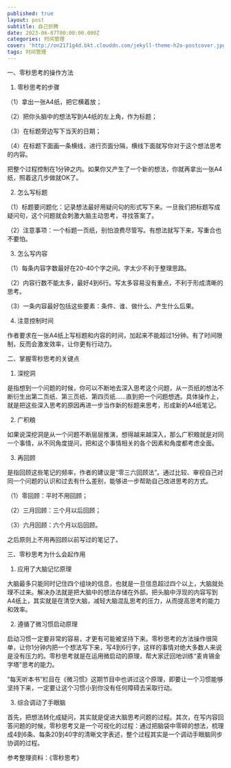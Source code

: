 ```yaml
---
published: true
layout: post
subtitle: 自己折腾
date: 2023-06-07T00:00:00.000Z
categories: 时间管理
cover: 'http://on2171g4d.bkt.clouddn.com/jekyll-theme-h2o-postcover.jpg'
tags: 时间管理
---
```

一、零秒思考的操作方法
1. 零秒思考的步骤



（1）拿出一张A4纸，把它横着放；



（2）把你头脑中的想法写到A4纸的左上角，作为标题；



（3）在标题旁边写下当天的日期；



（4）在标题下面画一条横线，进行页面分隔，横线下面就写你对于这个想法思考的内容。



把整个过程控制在1分钟之内。如果你又产生了一个新的想法，你就再拿出一张A4纸，照着这几步做就OK了。



2. 怎么写标题



（1）标题要问题化：记录想法最好用疑问句的形式写下来。一旦我们把标题写成疑问句，这个问题就会刺激大脑主动思考，寻找答案了。



（2）注意事项：一个标题一页纸，别怕浪费尽管写。有想法就写下来，写重合也不要怕。



3. 怎么写内容



（1）每条内容字数最好在20-40个字之间。字太少不利于整理思路。



（2）内容行数不能太多，最好4到6行。写太多容易没有重点，不利于形成清晰的思考。



（3）一条内容最好包括这些要素：条件、谁、做什么、产生什么后果。



4. 注意控制时间



作者要求在一张A4纸上写标题和内容的时间，加起来不能超过1分钟。有了时间限制，反而会激发效率，让你更有行动力。



二、掌握零秒思考的关键点



1. 深挖洞



是指想到一个问题的时候，你可以不断地去深入思考这个问题，从一页纸的想法不断衍生出第二页纸、第三页纸、第四页纸……直到把一个问题想透。具体操作上，就是把这些深入思考的原因再进一步当作新的标题来思考，形成新的A4纸笔记。



2. 广积粮



如果说深挖洞是从一个问题不断层层推演，想得越来越深入，那么广积粮就是对同一个事情，从不同角度提问，把和这个事情相关的各个因素和角度都考虑全面。



3. 再回顾



是指回顾这些笔记的频率，作者的建议是“零三六回顾法”。通过比较、审视自己对同一个问题的认识和过去有什么差别，能够进一步帮助自己改进思考的方式。



（1）零回顾：平时不用回顾；



（2）三月回顾：三个月以后回顾；



（3）六月回顾：六个月以后回顾。



之后原则上不用再回顾以前写过的笔记了。



三、零秒思考为什么会起作用



1. 应用了大脑记忆原理



大脑最多只能同时记住四个组块的信息，也就是一旦信息超过四个以上，大脑就处理不过来。解决办法就是把大脑中的想法存储在外部。把头脑中浮现的内容写到A4纸上，其实就是在清空大脑，减轻大脑混乱思考的压力，从而提高思考的能力和效率。



2. 遵循了微习惯启动原理



启动习惯一定要非常的容易，才更有可能被坚持下来。零秒思考的方法操作很简单，让你1分钟内把一个想法写下来，写4到6行字，这样的事情对绝大多数人来说是没有压力的。零秒思考就是在运用微启动的原理，帮大家迂回地训练“麦肯锡金字塔”思考的能力。



“每天听本书”栏目在《微习惯》这期节目中也讲过这个原理，即要让一个习惯能够坚持下来，一定要让这个习惯小到你没有任何障碍去采取行动。



3. 综合调动了手眼脑



首先，把想法转化成疑问，其实就是促进大脑思考问题的过程。其次，在写内容回答问题的时候，零秒思考又是一个可视化的过程：通过把脑袋中零碎的想法，梳理成4到6条、每条20到40字的清晰文字表述，整个过程其实是一个调动手眼脑同步协调的过程。

参考整理资料：《零秒思考》
